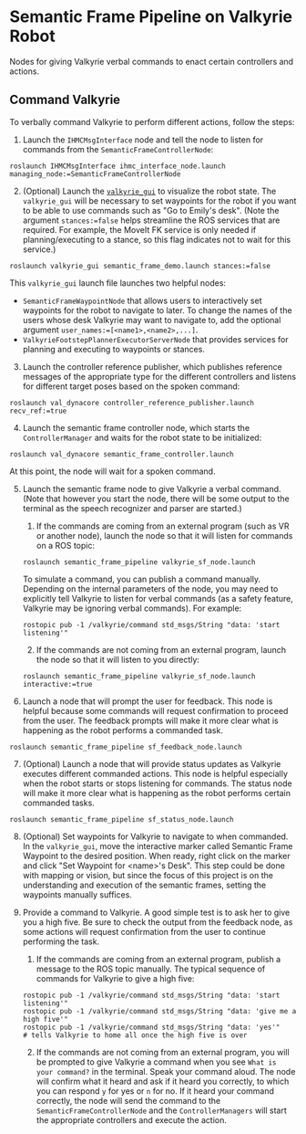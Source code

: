 # Semantic Frame Pipeline on Valkyrie Robot
Nodes for giving Valkyrie verbal commands to enact certain controllers and actions.



## Command Valkyrie
To verbally command Valkyrie to perform different actions, follow the steps:

1. Launch the `IHMCMsgInterface` node and tell the node to listen for commands from the `SemanticFrameControllerNode`:
```
roslaunch IHMCMsgInterface ihmc_interface_node.launch managing_node:=SemanticFrameControllerNode
```

2. (Optional) Launch the [`valkyrie_gui`](https://js-er-code.jsc.nasa.gov/vs/valkyrie_gui/-/tree/feature/semantic_frames) to visualize the robot state.  The `valkyrie_gui` will be necessary to set waypoints for the robot if you want to be able to use commands such as "Go to Emily's desk".  (Note the argument `stances:=false` helps streamline the ROS services that are required.  For example, the MoveIt FK service is only needed if planning/executing to a stance, so this flag indicates not to wait for this service.)
```
roslaunch valkyrie_gui semantic_frame_demo.launch stances:=false
```
This `valkyrie_gui` launch file launches two helpful nodes:
- `SemanticFrameWaypointNode` that allows users to interactively set waypoints for the robot to navigate to later.  To change the names of the users whose desk Valkyrie may want to navigate to, add the optional argument `user_names:=[<name1>,<name2>,...]`.
- `ValkyrieFootstepPlannerExecutorServerNode` that provides services for planning and executing to waypoints or stances.

3. Launch the controller reference publisher, which publishes reference messages of the appropriate type for the different controllers and listens for different target poses based on the spoken command:
```
roslaunch val_dynacore controller_reference_publisher.launch recv_ref:=true
```

4. Launch the semantic frame controller node, which starts the `ControllerManager` and waits for the robot state to be initialized:
```
roslaunch val_dynacore semantic_frame_controller.launch
```
At this point, the node will wait for a spoken command.

5. Launch the semantic frame node to give Valkyrie a verbal command.  (Note that however you start the node, there will be some output to the terminal as the speech recognizer and parser are started.)

    1. If the commands are coming from an external program (such as VR or another node), launch the node so that it will listen for commands on a ROS topic:
    ```
    roslaunch semantic_frame_pipeline valkyrie_sf_node.launch
    ```

    To simulate a command, you can publish a command manually.  Depending on the internal parameters of the node, you may need to explicitly tell Valkyrie to listen for verbal commands (as a safety feature, Valkyrie may be ignoring verbal commands).  For example:
    ```
    rostopic pub -1 /valkyrie/command std_msgs/String "data: 'start listening'"
    ```

    2. If the commands are not coming from an external program, launch the node so that it will listen to you directly:
    ```
    roslaunch semantic_frame_pipeline valkyrie_sf_node.launch interactive:=true
    ```

6. Launch a node that will prompt the user for feedback.  This node is helpful because some commands will request confirmation to proceed from the user.  The feedback prompts will make it more clear what is happening as the robot performs a commanded task.
```
roslaunch semantic_frame_pipeline sf_feedback_node.launch
```

7. (Optional) Launch a node that will provide status updates as Valkyrie executes different commanded actions.  This node is helpful especially when the robot starts or stops listening for commands.  The status node will make it more clear what is happening as the robot performs certain commanded tasks.
```
roslaunch semantic_frame_pipeline sf_status_node.launch
```

8. (Optional) Set waypoints for Valkyrie to navigate to when commanded.  In the `valkyrie_gui`, move the interactive marker called Semantic Frame Waypoint to the desired position.  When ready, right click on the marker and click "Set Waypoint for \<name\>'s Desk".  This step could be done with mapping or vision, but since the focus of this project is on the understanding and execution of the semantic frames, setting the waypoints manually suffices.

9. Provide a command to Valkyrie.  A good simple test is to ask her to give you a high five.  Be sure to check the output from the feedback node, as some actions will request confirmation from the user to continue performing the task.

    1. If the commands are coming from an external program, publish a message to the ROS topic manually.  The typical sequence of commands for Valkyrie to give a high five:
    ```
    rostopic pub -1 /valkyrie/command std_msgs/String "data: 'start listening'"
    rostopic pub -1 /valkyrie/command std_msgs/String "data: 'give me a high five'"
    rostopic pub -1 /valkyrie/command std_msgs/String "data: 'yes'"    # tells Valkyrie to home all once the high five is over
    ```

    2. If the commands are not coming from an external program, you will be prompted to give Valkyrie a command when you see `What is your command?` in the terminal.  Speak your command aloud.  The node will confirm what it heard and ask if it heard you correctly, to which you can respond `y` for yes or `n` for no.  If it heard your command correctly, the node will send the command to the `SemanticFrameControllerNode` and the `ControllerManagers` will start the appropriate controllers and execute the action.

